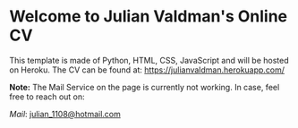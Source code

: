 # Welcome to Julian Valdman's Online CV  #

This template is made of Python, HTML, CSS, JavaScript and will be hosted on Heroku.
The CV can be found at: https://julianvaldman.herokuapp.com/

**Note:** The Mail Service on the page is currently not working. In case, feel free to reach out on:

*Mail*: julian_1108@hotmail.com
